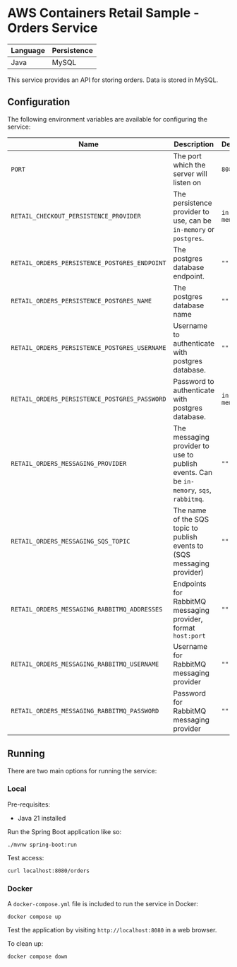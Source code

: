 # AWS Containers Retail Sample - Orders Service

| Language | Persistence |
| -------- | ----------- |
| Java     | MySQL       |

This service provides an API for storing orders. Data is stored in MySQL.

## Configuration

The following environment variables are available for configuring the service:

| Name                                          | Description                                                                             | Default     |
| --------------------------------------------- | --------------------------------------------------------------------------------------- | ----------- |
| `PORT`                                        | The port which the server will listen on                                                | `8080`      |
| `RETAIL_CHECKOUT_PERSISTENCE_PROVIDER`        | The persistence provider to use, can be `in-memory` or `postgres`.                      | `in-memory` |
| `RETAIL_ORDERS_PERSISTENCE_POSTGRES_ENDPOINT` | The postgres database endpoint.                                                         | `""`        |
| `RETAIL_ORDERS_PERSISTENCE_POSTGRES_NAME`     | The postgres database name                                                              | `""`        |
| `RETAIL_ORDERS_PERSISTENCE_POSTGRES_USERNAME` | Username to authenticate with postgres database.                                        | `""`        |
| `RETAIL_ORDERS_PERSISTENCE_POSTGRES_PASSWORD` | Password to authenticate with postgres database.                                        | `in-memory` |
| `RETAIL_ORDERS_MESSAGING_PROVIDER`            | The messaging provider to use to publish events. Can be `in-memory`, `sqs`, `rabbitmq`. | `""`        |
| `RETAIL_ORDERS_MESSAGING_SQS_TOPIC`           | The name of the SQS topic to publish events to (SQS messaging provider)                 | `""`        |
| `RETAIL_ORDERS_MESSAGING_RABBITMQ_ADDRESSES`  | Endpoints for RabbitMQ messaging provider, format `host:port`                           | `""`        |
| `RETAIL_ORDERS_MESSAGING_RABBITMQ_USERNAME`   | Username for RabbitMQ messaging provider                                                | `""`        |
| `RETAIL_ORDERS_MESSAGING_RABBITMQ_PASSWORD`   | Password for RabbitMQ messaging provider                                                | `""`        |

## Running

There are two main options for running the service:

### Local

Pre-requisites:

- Java 21 installed

Run the Spring Boot application like so:

```
./mvnw spring-boot:run
```

Test access:

```
curl localhost:8080/orders
```

### Docker

A `docker-compose.yml` file is included to run the service in Docker:

```
docker compose up
```

Test the application by visiting `http://localhost:8080` in a web browser.

To clean up:

```
docker compose down
```
